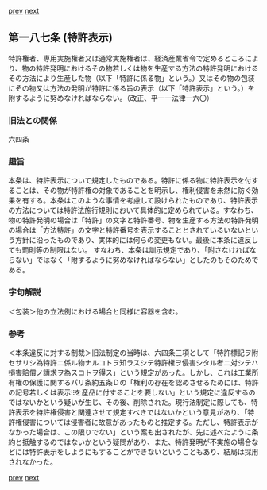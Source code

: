[prev](/specific\markdowns\特許法\274_Mp-Ch_10-At_186.md)
[next](/specific\markdowns\特許法\276_Mp-Ch_10-At_188.md)
## 第一八七条 (特許表示)
特許権者、専用実施権者又は通常実施権者は、経済産業省令で定めるところにより、物の特許発明におけるその物若しくは物を生産する方法の特許発明におけるその方法により生産した物（以下「特許に係る物」という。）又はその物の包装にその物又は方法の発明が特許に係る旨の表示（以下「特許表示」という。）を附するように努めなければならない。（改正、平一一法律一六〇）

### 旧法との関係
六四条

### 趣旨
本条は、特許表示について規定したものである。特許に係る物に特許表示を付することは、その物が特許権の対象であることを明示し、権利侵害を未然に防ぐ効果を有する。本条はこのような事情を考慮して設けられたものであり、特許表示の方法については特許法施行規則において具体的に定められている。すなわち、物の特許発明の場合は「特許」の文字と特許番号、物を生産する方法の特許発明の場合は「方法特許」の文字と特許番号を表示することとされているいないという方針に沿ったものであり、実体的には何らの変更もない。最後に本条に違反しても罰則等の制限はない。
すなわち、本条は訓示規定であり、「附さなければならない」ではなく「附するように努めなければならない」としたのもそのためである。

### 字句解説
＜包装＞他の立法例における場合と同様に容器を含む。

### 参考
＜本条違反に対する制裁＞旧法制定の当時は、六四条三項として「特許標記ヲ附セサリシ為特許ニ係ル物ナルコトヲ知ラスシテ特許権ヲ侵害シタル者ニ対シテハ損害賠償ノ請求ヲ為スコトヲ得ス」という規定があった。しかし、これは工業所有権の保護に関するパリ条約五条Ｄの「権利の存在を認めさせるためには、特許の記号若しくは表示⁝⁝を産品に付することを要しない」という規定に違反するのではないかという疑いが生じ、その後、削除された。現行法制定に際しても、特許表示を特許権侵害と関連させて規定すべきではないかという意見があり、「特許権侵害については侵害者に故意があったものと推定する。ただし、特許表示がなかった場合は、この限りでない」という案も出されたが、先に述べたように条約と抵触するのではないかという疑問があり、また、特許発明が不実施の場合などには特許表示をしようにもすることができないということもあり、結局は採用されなかった。

[prev](/specific\markdowns\特許法\274_Mp-Ch_10-At_186.md)
[next](/specific\markdowns\特許法\276_Mp-Ch_10-At_188.md)